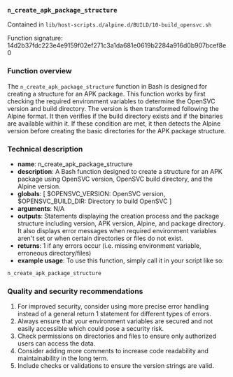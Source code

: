 ### `n_create_apk_package_structure`

Contained in `lib/host-scripts.d/alpine.d/BUILD/10-build_opensvc.sh`

Function signature: 14d2b37fdc223e4e9159f02ef271c3a1da681e0619b2284a916d0b907bcef8e0

### Function overview

The `n_create_apk_package_structure` function in Bash is designed for creating a structure for an APK package. This function works by first checking the required environment variables to determine the OpenSVC version and build directory. The version is then transformed following the Alpine format. It then verifies if the build directory exists and if the binaries are available within it. If these condition are met, it then detects the Alpine version before creating the basic directories for the APK package structure.

### Technical description

- **name**: n_create_apk_package_structure
- **description**: A Bash function designed to create a structure for an APK package using OpenSVC version, OpenSVC build directory, and the Alpine version.
- **globals**: [ $OPENSVC_VERSION: OpenSVC version, $OPENSVC_BUILD_DIR: Directory to build OpenSVC ]
- **arguments**: N/A
- **outputs**: Statements displaying the creation process and the package structure including version, APK version, Alpine, and package directory. It also displays error messages when required environment variables aren't set or when certain directories or files do not exist.
- **returns**: 1 if any errors occur (i.e. missing environment variable, erroneous directory/files)
- **example usage**: To use this function, simply call it in your script like so:

```bash
n_create_apk_package_structure
```

### Quality and security recommendations

1. For improved security, consider using more precise error handling instead of a general return 1 statement for different types of errors.
2. Always ensure that your environment variables are secured and not easily accessible which could pose a security risk.
3. Check permissions on directories and files to ensure only authorized users can access the data.
4. Consider adding more comments to increase code readability and maintainability in the long term.
5. Include checks or validations to ensure the version strings are valid.

